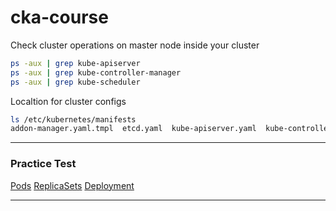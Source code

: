 # cka-course

Check cluster operations on master node inside your cluster
```bash
ps -aux | grep kube-apiserver
ps -aux | grep kube-controller-manager
ps -aux | grep kube-scheduler
```

Localtion for cluster configs
```bash
ls /etc/kubernetes/manifests
addon-manager.yaml.tmpl  etcd.yaml  kube-apiserver.yaml  kube-controller-manager.yaml  kube-scheduler.yaml
```
---

### Practice Test

[Pods](https://katacoda.com/embed/mmumshad2/kubernetes-ckad-pods/)
[ReplicaSets](https://katacoda.com/embed/mmumshad2/kubernetes-ckad-replicasets/)
[Deployment](https://katacoda.com/embed/mmumshad2/kubernetes-ckad-deployment/)

---
